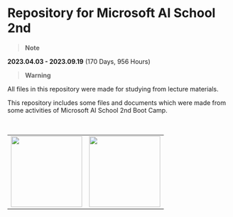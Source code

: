 # Repository for Microsoft AI School 2nd

> **Note** 

**2023.04.03 - 2023.09.19** (170 Days, 956 Hours)

> **Warning**

All files in this repository were made for studying from lecture materials.

This repository includes some files and documents which were made from some activities of Microsoft AI School 2nd Boot Camp.

<br>
<table>
    <tr>
        <td><a href="https://www.microsoft.com/ko-kr"><img src="https://upload.wikimedia.org/wikipedia/commons/thumb/9/96/Microsoft_logo_%282012%29.svg/1280px-Microsoft_logo_%282012%29.svg.png" width="160"></img></a></td>
        <td><a href="https://msaischool.kr/"><img src="https://cdn.imweb.me/thumbnail/20220812/66dc3ba4c9479.png" width="160"></img></a></td>
    </tr>
</table>